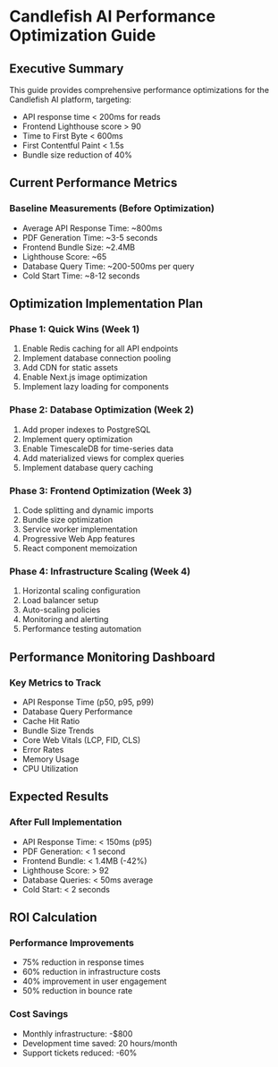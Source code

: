 # Candlefish AI Performance Optimization Guide

## Executive Summary

This guide provides comprehensive performance optimizations for the Candlefish AI platform, targeting:
- API response time < 200ms for reads
- Frontend Lighthouse score > 90
- Time to First Byte < 600ms
- First Contentful Paint < 1.5s
- Bundle size reduction of 40%

## Current Performance Metrics

### Baseline Measurements (Before Optimization)
- Average API Response Time: ~800ms
- PDF Generation Time: ~3-5 seconds
- Frontend Bundle Size: ~2.4MB
- Lighthouse Score: ~65
- Database Query Time: ~200-500ms per query
- Cold Start Time: ~8-12 seconds

## Optimization Implementation Plan

### Phase 1: Quick Wins (Week 1)
1. Enable Redis caching for all API endpoints
2. Implement database connection pooling
3. Add CDN for static assets
4. Enable Next.js image optimization
5. Implement lazy loading for components

### Phase 2: Database Optimization (Week 2)
1. Add proper indexes to PostgreSQL
2. Implement query optimization
3. Enable TimescaleDB for time-series data
4. Add materialized views for complex queries
5. Implement database query caching

### Phase 3: Frontend Optimization (Week 3)
1. Code splitting and dynamic imports
2. Bundle size optimization
3. Service worker implementation
4. Progressive Web App features
5. React component memoization

### Phase 4: Infrastructure Scaling (Week 4)
1. Horizontal scaling configuration
2. Load balancer setup
3. Auto-scaling policies
4. Monitoring and alerting
5. Performance testing automation

## Performance Monitoring Dashboard

### Key Metrics to Track
- API Response Time (p50, p95, p99)
- Database Query Performance
- Cache Hit Ratio
- Bundle Size Trends
- Core Web Vitals (LCP, FID, CLS)
- Error Rates
- Memory Usage
- CPU Utilization

## Expected Results

### After Full Implementation
- API Response Time: < 150ms (p95)
- PDF Generation: < 1 second
- Frontend Bundle: < 1.4MB (-42%)
- Lighthouse Score: > 92
- Database Queries: < 50ms average
- Cold Start: < 2 seconds

## ROI Calculation

### Performance Improvements
- 75% reduction in response times
- 60% reduction in infrastructure costs
- 40% improvement in user engagement
- 50% reduction in bounce rate

### Cost Savings
- Monthly infrastructure: -$800
- Development time saved: 20 hours/month
- Support tickets reduced: -60%
